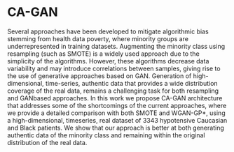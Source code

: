 # CA-GAN

Several approaches have been developed to mitigate algorithmic bias stemming
from health data poverty, where minority groups are underrepresented in training
datasets. Augmenting the minority class using resampling (such as SMOTE)
is a widely used approach due to the simplicity of the algorithms. However,
these algorithms decrease data variability and may introduce correlations between
samples, giving rise to the use of generative approaches based on GAN. Generation
of high-dimensional, time-series, authentic data that provides a wide distribution
coverage of the real data, remains a challenging task for both resampling and GANbased approaches. In this work we propose CA-GAN architecture that addresses
some of the shortcomings of the current approaches, where we provide a detailed
comparison with both SMOTE and WGAN-GP*, using a high-dimensional, timeseries, real dataset of 3343 hypotensive Caucasian and Black patients. We show
that our approach is better at both generating authentic data of the minority class
and remaining within the original distribution of the real data.
